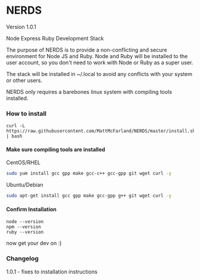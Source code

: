 # NERDS
Version 1.0.1

Node Express Ruby Development Stack 

The purpose of NERDS is to provide a non-conflicting and secure environment for Node JS and Ruby.  Node and Ruby will be installed to the user account, so you don't need to work with Node or Ruby as a super user.

The stack will be installed in ~/.local to avoid any conflicts with your system or other users.

NERDS only requires a barebones linux system with compiling tools installed.

### How to install
```
curl -L https://raw.githubusercontent.com/MattMcFarland/NERDS/master/install.sh | bash
```
#### Make sure compiling tools are installed 

CentOS/RHEL
```bash
sudo yum install gcc gpp make gcc-c++ gcc-gpp git wget curl -y
```

Ubuntu/Debian
```bash
sudo apt-get install gcc gpp make gcc-gpp g++ git wget curl -y
```

#### Confirm Installation

```
node --version
npm --version
ruby --version
```

now get your dev on :)


### Changelog
1.0.1 - fixes to installation instructions
